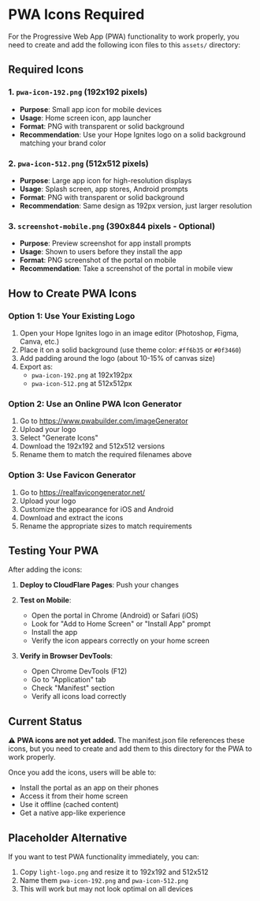 # PWA Icons Required

For the Progressive Web App (PWA) functionality to work properly, you need to create and add the following icon files to this `assets/` directory:

## Required Icons

### 1. `pwa-icon-192.png` (192x192 pixels)
- **Purpose**: Small app icon for mobile devices
- **Usage**: Home screen icon, app launcher
- **Format**: PNG with transparent or solid background
- **Recommendation**: Use your Hope Ignites logo on a solid background matching your brand color

### 2. `pwa-icon-512.png` (512x512 pixels)
- **Purpose**: Large app icon for high-resolution displays
- **Usage**: Splash screen, app stores, Android prompts
- **Format**: PNG with transparent or solid background
- **Recommendation**: Same design as 192px version, just larger resolution

### 3. `screenshot-mobile.png` (390x844 pixels - Optional)
- **Purpose**: Preview screenshot for app install prompts
- **Usage**: Shown to users before they install the app
- **Format**: PNG screenshot of the portal on mobile
- **Recommendation**: Take a screenshot of the portal in mobile view

## How to Create PWA Icons

### Option 1: Use Your Existing Logo
1. Open your Hope Ignites logo in an image editor (Photoshop, Figma, Canva, etc.)
2. Place it on a solid background (use theme color: `#ff6b35` or `#0f3460`)
3. Add padding around the logo (about 10-15% of canvas size)
4. Export as:
   - `pwa-icon-192.png` at 192x192px
   - `pwa-icon-512.png` at 512x512px

### Option 2: Use an Online PWA Icon Generator
1. Go to https://www.pwabuilder.com/imageGenerator
2. Upload your logo
3. Select "Generate Icons"
4. Download the 192x192 and 512x512 versions
5. Rename them to match the required filenames above

### Option 3: Use Favicon Generator
1. Go to https://realfavicongenerator.net/
2. Upload your logo
3. Customize the appearance for iOS and Android
4. Download and extract the icons
5. Rename the appropriate sizes to match requirements

## Testing Your PWA

After adding the icons:

1. **Deploy to CloudFlare Pages**: Push your changes
2. **Test on Mobile**:
   - Open the portal in Chrome (Android) or Safari (iOS)
   - Look for "Add to Home Screen" or "Install App" prompt
   - Install the app
   - Verify the icon appears correctly on your home screen

3. **Verify in Browser DevTools**:
   - Open Chrome DevTools (F12)
   - Go to "Application" tab
   - Check "Manifest" section
   - Verify all icons load correctly

## Current Status

⚠️ **PWA icons are not yet added.** The manifest.json file references these icons, but you need to create and add them to this directory for the PWA to work properly.

Once you add the icons, users will be able to:
- Install the portal as an app on their phones
- Access it from their home screen
- Use it offline (cached content)
- Get a native app-like experience

## Placeholder Alternative

If you want to test PWA functionality immediately, you can:
1. Copy `light-logo.png` and resize it to 192x192 and 512x512
2. Name them `pwa-icon-192.png` and `pwa-icon-512.png`
3. This will work but may not look optimal on all devices
